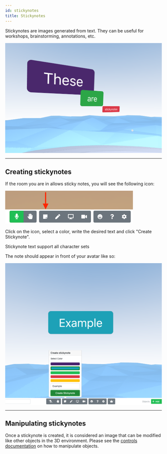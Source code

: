 ```yaml
---
id: stickynotes
title: Stickynotes
---
```



Stickynotes are images generated from text. They can be useful for workshops, brainstorming, annotations, etc.

![Stickynotes in a room](https://github.com/estraad/estraad-docs/blob/master/static/img/notes.png?raw=true "Stickynotes")

---

## Creating stickynotes
If the room you are in allows sticky notes, you will see the following icon:

![The stickynote icon in the tooblar](https://github.com/estraad/estraad-docs/blob/master/static/img/toolbar_note.png?raw=true "Toolbar Stickynote Button")

Click on the icon, select a color, write the desired text and click "Create Stickynote".

Stickynote text support all character sets

The note should appear in front of your avatar like so:

![An example stickyntoe](https://github.com/estraad/estraad-docs/blob/master/static/img/sticky_create.png?raw=true "Stickynote example")

---

## Manipulating stickynotes

Once a stickynote is created, it is considered an image that can be modified like other objects in the 3D environment. Please see the [controls documentation](controls.md) on how to manipulate objects.

